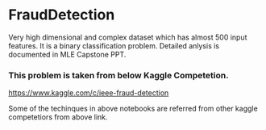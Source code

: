 # FraudDetection
Very high dimensional and complex dataset which has almost 500 input features. It is a binary classification problem. Detailed anlysis is documented in MLE Capstone PPT.
### This problem is taken from below Kaggle Competetion.
https://www.kaggle.com/c/ieee-fraud-detection

Some of the techinques in above notebooks are referred from other kaggle competetiors from above link.
